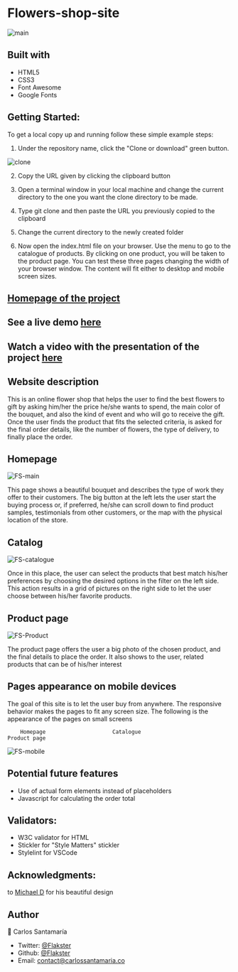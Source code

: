 # Flowers-shop-site


![main](https://user-images.githubusercontent.com/53324035/73347012-e2530880-4254-11ea-8b8d-c9f1e71e0f25.png)

## Built with

  * HTML5
  * CSS3
  * Font Awesome
  * Google Fonts

## Getting Started:

To get a local copy up and running follow these simple example steps:

1. Under the repository name, click the "Clone or download" green button.

![clone](https://user-images.githubusercontent.com/53324035/73660989-4451aa80-4667-11ea-8a89-176f89d6548a.png)

2. Copy the URL given by clicking the clipboard button

3. Open a terminal window in your local machine and change the current directory to the one you
   want the clone directory to be made.

4. Type git clone and then paste the URL you previously copied to the clipboard

5. Change the current directory to the newly created folder

6. Now open the index.html file on your browser. Use the menu to go to the catalogue of products.
   By clicking on one product, you will be taken to the product page. You can test these three pages
   changing the width of your browser window. The content will fit either to desktop and mobile screen
   sizes.

## [Homepage of the project](https://github.com/Flakster/Flowers-shop-site/)

## See a live demo [here](https://flakster.github.io/Flowers-shop-site/index.html)

## Watch a video with the presentation of the project [here](https://www.loom.com/share/1d43cd76d86240d48f5f34a0e5fdcef6)

## Website description

  This is an online flower shop that helps the user to find the best flowers to gift by asking him/her
  the price he/she wants to spend, the main color of the bouquet, and also the kind of event and who will
  go to receive the gift. Once the user finds the product that fits the selected criteria, is asked for
  the final order details, like the number of flowers, the type of delivery, to finally place the order.
  
 ## Homepage
 
  ![FS-main](https://user-images.githubusercontent.com/53324035/73666558-fe014900-4670-11ea-90e4-2ec7c4b11fa6.png)

  This page shows a beautiful bouquet and describes the type of work they offer to their customers. The big
  button at the left lets the user start the buying process or, if preferred, he/she can scroll down to find product samples, 
  testimonials from other customers, or the map with the physical location of the store.
  
## Catalog

  ![FS-catalogue](https://user-images.githubusercontent.com/53324035/73667241-fee6aa80-4671-11ea-8b57-21d0c713e614.png)
 
  Once in this place, the user can select the products that best match his/her preferences by choosing the 
  desired options in the filter on the left side. This action results in a grid of pictures on the right side
  to let the user choose between his/her favorite products.
  
  
## Product page

  ![FS-Product](https://user-images.githubusercontent.com/53324035/73667938-0d819180-4673-11ea-8d3b-a262518abc9a.png)
  
  The product page offers the user a big photo of the chosen product, and the final details to place 
  the order. It also shows to the user, related products that can be of his/her interest
  
  
## Pages appearance on mobile devices 

  The goal of this site is to let the user buy from anywhere. The responsive behavior makes the pages to fit 
  any screen size. The following is the appearance of the pages on small screens
  

        Homepage                     Catalogue                         Product page  
  ![FS-mobile](https://user-images.githubusercontent.com/53324035/73669537-a0bbc680-4675-11ea-8f15-f4882cc647d0.png)
  
## Potential future features

 * Use of actual form elements instead of placeholders
 * Javascript for calculating the order total

## Validators:

  *  W3C validator for HTML
  *  Stickler for "Style Matters" stickler
  *  Stylelint for VSCode
  
## Acknowledgments:

  to [Michael D](https://dribbble.com/altezzik) for his beautiful design

## Author

👤 Carlos Santamaría

* Twitter: [@Flakster ](https://twitter.com/Flakster )
* Github: [@Flakster](https://github.com/Flakster)
* Email: contact@carlossantamaria.co
